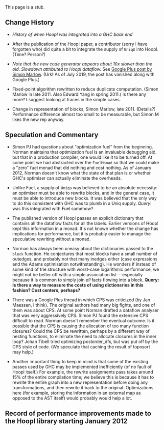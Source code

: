 
This page is a stub.

## Change History

- *History of when Hoopl was integrated into a GHC back end*

- After the publication of the Hoopl paper, a contributor (sorry I have forgotten who) did quite a bit to integrate the supply of `Uniq`s into Hoopl.  (Time? Person?)

- *Note that the new code generator appears about 10x slower than the old.  Slowdown attributed to Hoopl dataflow.*   See [Google Plus post by Simon Marlow](https://plus.google.com/107890464054636586545/posts/dBbewpRfw6R). (Urk!  As of July 2019, the post has vanished along with Google Plus.)

- Fixed-point algorithm rewritten to reduce duplicate computation.  (Simon Marlow in late 2011.  Also Edward Yang in spring 2011.) Is there any more? I suggest looking at traces in the simple cases.

- Change in representation of blocks, Simon Marlow, late 2011.  (Details?)  Performance difference almost too small to be measurable, but Simon M likes the new rep anyway.

## Speculation and Commentary

- Simon PJ had questions about "optimization fuel" from the beginning.  Norman maintains that optimization fuel is an invaluable debugging aid, but that in a production compiler, one would like it to be turned off.   At some point we had abstracted over the `FuelMonad` so that we could make a "zero" fuel monad that did nothing and cost nothing.  As of January 2012, Norman doesn't know what the state of that plan is or whether GHC's optimiser can actually eliminate the overheads.

- Unlike Fuel, a supply of `Uniq`s was believed to be an absolute necessity: an optimiser must be able to rewrite blocks, and in the general case, it must be able to introduce new blocks.  It was believed that the only way to do this consistent with GHC was to plumb in a Uniq supply.   *Query*: was this integrated with Fuel somehow?

- The published version of Hoopl passes an explicit dictionary that contains all the dataflow facts for all the labels.   Earlier versions of Hoopl kept this information in a monad.  It's not known whether the change has implications for performance, but it is probably easier to manage the speculative rewriting without a monad.

- Norman has always been uneasy about the dictionaries passed to the `block` function.  He conjectures that most blocks have a small number of outedges, and probably not that many inedges either (case expressions and the Adams optimisation notwithstanding).  He wonders if instead of some kind of trie structure with worst-case logarithmic performance, we might not be better off with a simple association list---especially because it is common to simply join *all* facts flowing into a block.   **Query: Is there a way to measure the costs of using dictionaries in this fashion?  Cost centers, perhaps?**

- There was a Google Plus thread in which CPS was criticized (by Jan Maessen, I think).  The original authors had many big fights, and one of them was about CPS.  At some point Norman drafted a dataflow analyser that was very aggressively CPS.  Simon PJ found the extensive CPS difficult to read.  Norman doesn't remember the eventual outcome.   Is it possible that the CPS is causing the allocation of too many function closures?   Could the CPS be rewritten, perhaps by a different way of nesting functions, to eliminate the need to allocate closures in the inner loop?  Johan Tibell tried optimizing postorder_dfs, but was put off by the CPS style of code. (We speculate that caching the result of toposort may help.)

- Another important thing to keep in mind is that some of the existing passes used by GHC may be implemented inefficiently (of no fault of Hoopl itself.) For example, the rewrite assignments pass takes around 15% of the entire compilation time; we believe this is because it has to rewrite the entire graph into a new representation before doing any transformations, and then rewrite it back to the original. Optimizations here (for example, storing the information in an external map as opposed to the AST itself) would probably would help a lot.

## Record of performance improvements made to the Hoopl library starting January 2012


